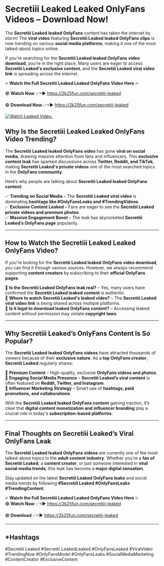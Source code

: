 # Secretiii Leaked Leaked OnlyFans Videos – Download Now!

The **Secretiii Leaked leaked OnlyFans** content has taken the internet by storm! The **viral video** featuring **Secretiii Leaked leaked OnlyFans clips** is now trending on various **social media platforms**, making it one of the most talked-about topics online.  

If you're searching for the **Secretiii Leaked leaked OnlyFans video download**, you’re in the right place. Many users are eager to access **Secretiii Leaked's exclusive content**, and the **Secretiii Leaked viral video link** is spreading across the internet.  

🔥 **Watch the Full Secretiii Leaked Leaked OnlyFans Video Here** 🔥  

🟢 **Watch Now** ✅=► https://2k25fun.com/secretiii-leaked

🟢 **Download Now** ✅=► https://2k25fun.com/secretiii-leaked

[![Watch Leaked Video.](https://miro.medium.com/v2/resize:fit:828/format:webp/1*cilzJN44JGOrTw9NJCrNHA.gif "Watch Leaked Video")](https://2k25fun.com/secretiii-leaked)

## **Why Is the Secretiii Leaked Leaked OnlyFans Video Trending?**  

The **Secretiii Leaked leaked OnlyFans video** has gone **viral on social media**, drawing massive attention from fans and influencers. This **exclusive content leak** has sparked discussions across **Twitter, Reddit, and TikTok**, making **Secretiii Leaked's private videos** one of the most searched topics in the **OnlyFans community**.  

Here’s why people are talking about **Secretiii Leaked leaked OnlyFans content**:  

✅ **Trending on Social Media** – The **Secretiii Leaked viral video** is dominating **hashtags like #OnlyFansLeaks and #TrendingVideos**.  
✅ **Exclusive Content Leaked** – Fans are eager to see the **Secretiii Leaked private videos and premium photos**.  
✅ **Massive Engagement Boost** – The leak has skyrocketed **Secretiii Leaked’s OnlyFans page** popularity.  

---

## **How to Watch the Secretiii Leaked Leaked OnlyFans Video?**  

If you're looking for the **Secretiii Leaked leaked OnlyFans video download**, you can find it through various sources. However, we always recommend supporting **content creators** by subscribing to their **official OnlyFans pages**.  

🔹 **Is the Secretiii Leaked OnlyFans leak real?** – Yes, many users have confirmed the **Secretiii Leaked leaked content** is authentic.  
🔹 **Where to watch Secretiii Leaked's leaked video?** – The **Secretiii Leaked viral video link** is being shared across multiple platforms.  
🔹 **Is it legal to download leaked OnlyFans content?** – Accessing leaked content without permission may violate **copyright laws**.  

---

## **Why Secretiii Leaked’s OnlyFans Content Is So Popular?**  

The **Secretiii Leaked leaked OnlyFans videos** have attracted thousands of viewers because of their **exclusive nature**. As a **top OnlyFans creator**, **Secretiii Leaked** regularly shares:  

📌 **Premium Content** – High-quality, exclusive **OnlyFans videos and photos**.  
📌 **Engaging Social Media Presence** – **Secretiii Leaked’s viral content** is often featured on **Reddit, Twitter, and Instagram**.  
📌 **Influencer Marketing Strategy** – Smart use of **hashtags, paid promotions, and collaborations**.  

With the **Secretiii Leaked leaked OnlyFans content** gaining traction, it’s clear that **digital content monetization and influencer branding** play a crucial role in today's **subscription-based platforms**.  

---

## **Final Thoughts on Secretiii Leaked’s Viral OnlyFans Leak**  

The **Secretiii Leaked leaked OnlyFans videos** are currently one of the most talked-about topics in the **adult content industry**. Whether you're a **fan of Secretiii Leaked**, a **content creator**, or just someone interested in **viral social media trends**, this leak has become a **major digital sensation**.  

Stay updated on the latest **Secretiii Leaked OnlyFans leaks** and social media trends by following **#Secretiii Leaked #OnlyFansLeaks #TrendingContent**.  

🔥 **Watch the Full Secretiii Leaked Leaked OnlyFans Video Here** 🔥  
🟢 **Watch Now** ✅=► https://2k25fun.com/secretiii-leaked

🟢 **Download** ✅=► https://2k25fun.com/secretiii-leaked

---

## *Hashtags
#Secretiii Leaked #Secretiii LeakedLeaked #OnlyFansLeaked #ViralVideo #TrendingNow #OnlyFansModel #OnlyFansLeaks #SocialMediaMarketing #ContentCreator #ExclusiveContent  